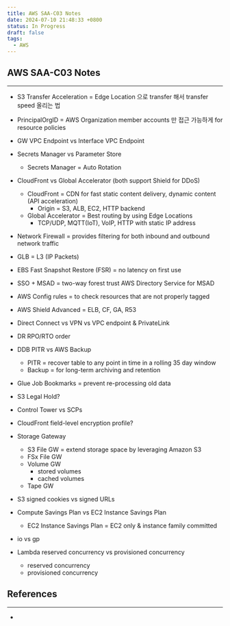 ```yaml
---
title: AWS SAA-C03 Notes
date: 2024-07-10 21:48:33 +0800
status: In Progress
draft: false
tags:
  - AWS
---
```

## AWS SAA-C03 Notes
---
- S3 Transfer Acceleration = Edge Location 으로 transfer 해서 transfer speed 올리는 법
- PrincipalOrgID = AWS Organization member accounts 만 접근 가능하게 for resource policies
- GW VPC Endpoint vs Interface VPC Endpoint
- Secrets Manager vs Parameter Store
	- Secrets Manager = Auto Rotation
- CloudFront vs Global Accelerator (both support Shield for DDoS)
	- CloudFront = CDN for fast static content delivery, dynamic content (API acceleration)
		- Origin = S3, ALB, EC2, HTTP backend
	- Global Accelerator = Best routing by using Edge Locations
		- TCP/UDP, MQTT(IoT), VoIP, HTTP with static IP address
- Network Firewall = provides filtering for both inbound and outbound network traffic
- GLB = L3 (IP Packets)
- EBS Fast Snapshot Restore (FSR) = no latency on first use
- SSO + MSAD = two-way forest trust AWS Directory Service for MSAD
- AWS Config rules = to check resources that are not properly tagged
- AWS Shield Advanced = ELB, CF, GA, R53

- Direct Connect vs VPN vs VPC endpoint & PrivateLink
- DR RPO/RTO order
- DDB PITR vs AWS Backup
	- PITR = recover table to any point in time in a rolling 35 day window
	- Backup = for long-term archiving and retention
- Glue Job Bookmarks = prevent re-processing old data
- S3 Legal Hold?
- Control Tower vs SCPs
- CloudFront field-level encryption profile?
- Storage Gateway
	- S3 File GW = extend storage space by leveraging Amazon S3
	- FSx File GW
	- Volume GW
		- stored volumes
		- cached volumes
	- Tape GW
- S3 signed cookies vs signed URLs
- Compute Savings Plan vs EC2 Instance Savings Plan
	- EC2 Instance Savings Plan = EC2 only & instance family committed
- io vs gp

- Lambda reserved concurrency vs provisioned concurrency
	- reserved concurrency
	- provisioned concurrency

## References
---
- 
